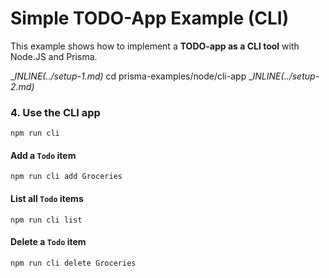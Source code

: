 # Simple TODO-App Example (CLI)

This example shows how to implement a **TODO-app as a CLI tool** with Node.JS and Prisma.

__INLINE(../_setup-1.md)__
cd prisma-examples/node/cli-app
__INLINE(../_setup-2.md)__

### 4. Use the CLI app

```
npm run cli
```

#### Add a `Todo` item

```
npm run cli add Groceries
```

#### List all `Todo` items

```
npm run cli list
```

#### Delete a `Todo` item

```
npm run cli delete Groceries
```